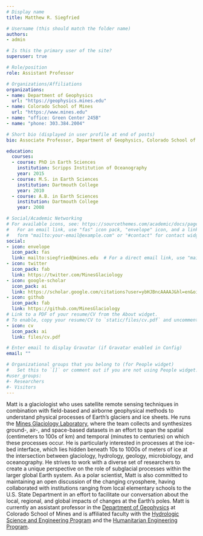 ```yaml
---
# Display name
title: Matthew R. Siegfried

# Username (this should match the folder name)
authors:
- admin

# Is this the primary user of the site?
superuser: true

# Role/position
role: Assistant Professor

# Organizations/Affiliations
organizations:
- name: Department of Geophysics
  url: "https://geophysics.mines.edu"
- name: Colorado School of Mines
  url: "https://www.mines.edu"
- name: "office: Green Center 245B"
- name: "phone: 303.384.2004"

# Short bio (displayed in user profile at end of posts)
bio: Associate Professor, Department of Geophysics, Colorado School of Mines

education:
  courses:
  - course: PhD in Earth Sciences
    institution: Scripps Institution of Oceanography
    year: 2015
  - course: M.S. in Earth Sciences
    institution: Dartmouth College
    year: 2010
  - course: A.B. in Earth Sciences
    institution: Dartmouth College
    year: 2008

# Social/Academic Networking
# For available icons, see: https://sourcethemes.com/academic/docs/page-builder/#icons
#   For an email link, use "fas" icon pack, "envelope" icon, and a link in the
#   form "mailto:your-email@example.com" or "#contact" for contact widget.
social:
- icon: envelope
  icon_pack: fas
  link: mailto:siegfried@mines.edu  # For a direct email link, use "mailto:test@example.org".
- icon: twitter
  icon_pack: fab
  link: https://twitter.com/MinesGlaciology
- icon: google-scholar
  icon_pack: ai
  link: https://scholar.google.com/citations?user=ybHJBncAAAAJ&hl=en&oi=ao
- icon: github
  icon_pack: fab
  link: https://github.com/MinesGlaciology
# Link to a PDF of your resume/CV from the About widget.
# To enable, copy your resume/CV to `static/files/cv.pdf` and uncomment the lines below.
- icon: cv
  icon_pack: ai
  link: files/cv.pdf

# Enter email to display Gravatar (if Gravatar enabled in Config)
email: ""

# Organizational groups that you belong to (for People widget)
#   Set this to `[]` or comment out if you are not using People widget.
#user_groups:
#- Researchers
#- Visitors
---
```


Matt is a glaciologist who uses satellite remote sensing techniques in combination with field-based and airborne geophysical methods to understand physical processes of Earth’s glaciers and ice sheets. He runs the <a href="https://www.mines.edu/glaciology" target="_blank">Mines Glaciology Laboratory</a>, where the team collects and synthesizes ground-, air-, and space-based datasets in an effort to span the spatial (centimeters to 100s of km) and temporal (minutes to centuries) on which these processes occur. He is particularly interested in processes at the ice-bed interface, which lies hidden beneath 10s to 1000s of meters of ice at the intersection between glaciology, hydrology, geology, microbiology, and oceanography. He strives to work with a diverse set of researchers to create a unique perspective on the role of subglacial processes within the larger global Earth system. As a polar scientist, Matt is also committed to maintaining an open discussion of the changing cryosphere, having collaborated with institutions ranging from local elementary schools to the U.S. State Department in an effort to facilitate our conversation about the local, regional, and global impacts of changes at the Earth’s poles. Matt is currently an assistant professor in the <a href="https://geophysics.mines.edu" target="_blank">Department of Geophysics</a> at Colorado School of Mines and is affiliated faculty with the <a href="https://hydrology.mines.edu" target="_blank">Hydrologic Science and Engineering Program</a> and the <a href="https://humanitarian.mines.edu" target="_blank">Humanitarian Engineering Program</a>.
